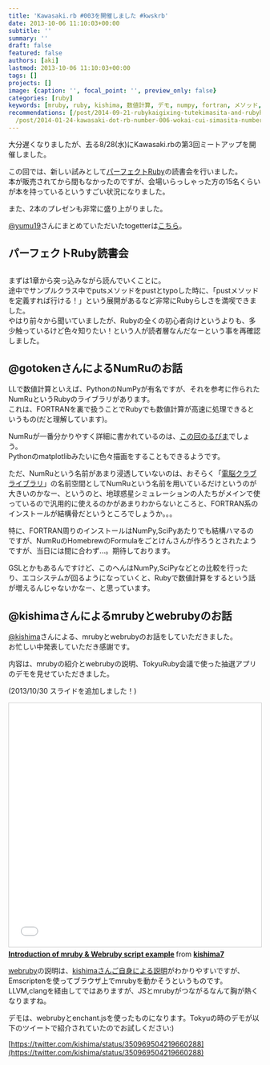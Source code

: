 ```yaml
---
title: 'Kawasaki.rb #003を開催しました #kwskrb'
date: 2013-10-06 11:10:03+00:00
subtitle: ''
summary: ''
draft: false
featured: false
authors: [aki]
lastmod: 2013-10-06 11:10:03+00:00
tags: []
projects: []
image: {caption: '', focal_point: '', preview_only: false}
categories: [ruby]
keywords: [mruby, ruby, kishima, 数値計算, デモ, numpy, fortran, メソッド, scipy, js]
recommendations: [/post/2014-09-21-rubykaigixing-tutekimasita-and-rubyhirobade-shen-nai-chuan-rubyhui-yi-01-gao-zhi-ltsitekimasita-number-rubykaigi-number-rubyhiroba-number-kana01/,
  /post/2014-01-24-kawasaki-dot-rb-number-006-wokai-cui-simasita-number-kwskrb/, /post/2016-08-23-chuan-qi-rubyhui-yi-01wokai-cui-simasita-number-kwsk01/]
---
```

大分遅くなりましたが、去る8/28(水)にKawasaki.rbの第3回ミートアップを開催しました。

この回では、新しい試みとして[パーフェクトRuby](http://gihyo.jp/book/2013/978-4-7741-5879-2?ard=1381056613)の読書会を行いました。  
本が販売されてから間もなかったのですが、会場いらっしゃった方の15名くらいが本を持っているというすごい状況になりました。

また、2本のプレゼンも非常に盛り上がりました。

[@yumu19](https://twitter.com/yumu19)さんにまとめていただいたtogetterは[こちら](http://togetter.com/li/555597)。

## パーフェクトRuby読書会

## 
まずは1章から突っ込みながら読んでいくことに。  
途中でサンプルクラス中でputsメソッドをpustとtypoした時に、「pustメソッドを定義すれば行ける！」という展開があるなど非常にRubyらしさを満喫できました。  
やはり前々から聞いていましたが、Rubyの全くの初心者向けというよりも、多少触っているけど色々知りたい！という人が読者層なんだなーという事を再確認しました。
## 

## @gotokenさんによるNumRuのお話
LLで数値計算といえば、PythonのNumPyが有名ですが、それを参考に作られたNumRuというRubyのライブラリがあります。  
これは、FORTRANを裏で扱うことでRubyでも数値計算が高速に処理できるというもの(だと理解しています)。

NumRuが一番分かりやすく詳細に書かれているのは、[この回のるびま](http://magazine.rubyist.net/?0006-RLR)でしょう。  
Pythonのmatplotlibみたいに色々描画をすることもできるようです。

ただ、NumRuという名前があまり浸透していないのは、おそらく「[電脳クラブライブラリ](http://www.gfd-dennou.org/arch/dcl/)」の名前空間としてNumRuという名前を用いているだけというのが大きいのかなー、というのと、地球惑星シミュレーションの人たちがメインで使っているので汎用的に使えるのかがあまりわからないところと、FORTRAN系のインストールが結構骨だというところでしょうか。。。

特に、FORTRAN周りのインストールはNumPy,SciPyあたりでも結構ハマるのですが、NumRuのHomebrewのFormulaをごとけんさんが作ろうとされたようですが、当日には間に合わず...。期待しております。

GSLとかもあるんですけど、このへんはNumPy,SciPyなどとの比較を行ったり、エコシステムが回るようになっていくと、Rubyで数値計算をするという話が増えるんじゃないかなー、と思っています。

## @kishimaさんによるmrubyとwebrubyのお話
[@kishima](https://twitter.com/kishima)さんによる、mrubyとwebrubyのお話をしていただきました。  
お忙しい中発表していただき感謝です。

内容は、mrubyの紹介とwebrubyの説明、TokyuRuby会議で使った抽選アプリのデモを見せていただきました。

(2013/10/30 スライドを追加しました！)

<iframe src="//www.slideshare.net/slideshow/embed_code/key/5tRaZhfuS37pio" width="595" height="485" frameborder="0" marginwidth="0" marginheight="0" scrolling="no" style="border:1px solid #CCC; border-width:1px; margin-bottom:5px; max-width: 100%;" allowfullscreen> </iframe> <div style="margin-bottom:5px"> <strong> <a href="//www.slideshare.net/kishima7/mruby-kishima" title="Introduction of mruby &amp; Webruby script example" target="_blank">Introduction of mruby &amp; Webruby script example</a> </strong> from <strong><a href="//www.slideshare.net/kishima7" target="_blank">kishima7</a></strong> </div>

[webruby](https://github.com/xxuejie/webruby)の説明は、[kishimaさんご自身による説明](http://d.hatena.ne.jp/machaut/20130624/1372089582)がわかりやすいですが、Emscriptenを使ってブラウザ上でmrubyを動かそうというものです。  
LLVM,clangを経由してではありますが、JSとmrubyがつながるなんて胸が熱くなりますね。

デモは、webrubyとenchant.jsを使ったものになります。Tokyuの時のデモが以下のツイートで紹介されていたのでお試しください:)

[https://twitter.com/kishima/status/350969504219660288](https://twitter.com/kishima/status/350969504219660288)


